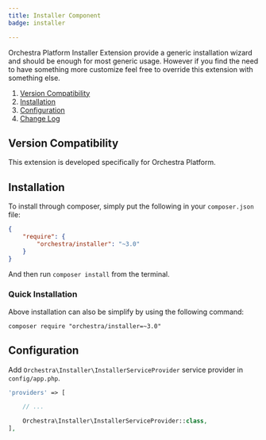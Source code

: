 ```yaml
---
title: Installer Component
badge: installer

---
```


Orchestra Platform Installer Extension provide a generic installation wizard and should be enough for most generic usage. However if you find the need to have something more customize feel free to override this extension with something else.

1. [Version Compatibility](#compatibility)
2. [Installation](#installation)
3. [Configuration](#configuration)
4. [Change Log]({doc-url}/components/installer/changes#v3-1)

<a name="compatibility"></a>
## Version Compatibility

This extension is developed specifically for Orchestra Platform.

<a name="installation"></a>
## Installation

To install through composer, simply put the following in your `composer.json` file:

```json
{
    "require": {
        "orchestra/installer": "~3.0"
    }
}
```

And then run `composer install` from the terminal.

<a name="quick-installation"></a>
### Quick Installation

Above installation can also be simplify by using the following command:

    composer require "orchestra/installer=~3.0"

<a name="configuration"></a>
## Configuration

Add `Orchestra\Installer\InstallerServiceProvider` service provider in `config/app.php`.

```php
'providers' => [

    // ...

    Orchestra\Installer\InstallerServiceProvider::class,
],
```
